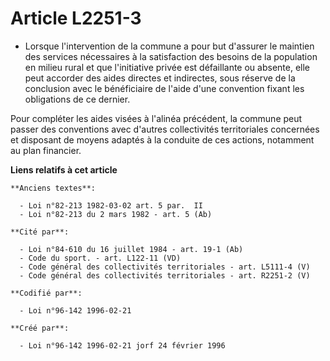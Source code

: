 # Article L2251-3

- Lorsque l'intervention de la commune a pour but d'assurer le maintien des services nécessaires à la satisfaction des
besoins de la population en milieu rural et que l'initiative privée est défaillante ou absente, elle peut accorder des aides
directes et indirectes, sous réserve de la conclusion avec le bénéficiaire de l'aide d'une convention fixant les obligations
de ce dernier.

Pour compléter les aides visées à l'alinéa précédent, la commune peut passer des conventions avec d'autres collectivités
territoriales concernées et disposant de moyens adaptés à la conduite de ces actions, notamment au plan financier.

**Liens relatifs à cet article**

	**Anciens textes**:

	  - Loi n°82-213 1982-03-02 art. 5 par.  II
	  - Loi n°82-213 du 2 mars 1982 - art. 5 (Ab)

	**Cité par**:

	  - Loi n°84-610 du 16 juillet 1984 - art. 19-1 (Ab)
	  - Code du sport. - art. L122-11 (VD)
	  - Code général des collectivités territoriales - art. L5111-4 (V)
	  - Code général des collectivités territoriales - art. R2251-2 (V)

	**Codifié par**:

	  - Loi n°96-142 1996-02-21

	**Créé par**:

	  - Loi n°96-142 1996-02-21 jorf 24 février 1996
